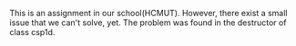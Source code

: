 This is an assignment in our school(HCMUT). However, there exist a small issue that we can't solve, yet. The problem was found in the destructor of class csp1d.
